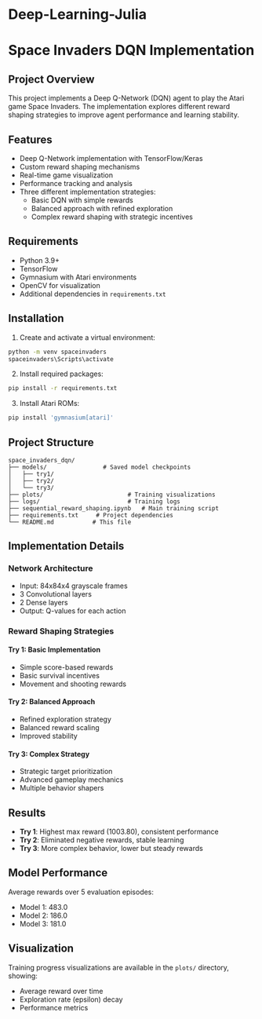 # Deep-Learning-Julia

# Space Invaders DQN Implementation

## Project Overview
This project implements a Deep Q-Network (DQN) agent to play the Atari game Space Invaders. The implementation explores different reward shaping strategies to improve agent performance and learning stability.

## Features
- Deep Q-Network implementation with TensorFlow/Keras
- Custom reward shaping mechanisms
- Real-time game visualization
- Performance tracking and analysis
- Three different implementation strategies:
  - Basic DQN with simple rewards
  - Balanced approach with refined exploration
  - Complex reward shaping with strategic incentives

## Requirements
- Python 3.9+
- TensorFlow
- Gymnasium with Atari environments
- OpenCV for visualization
- Additional dependencies in `requirements.txt`

## Installation

1. Create and activate a virtual environment:
```bash
python -m venv spaceinvaders
spaceinvaders\Scripts\activate
```

2. Install required packages:
```bash
pip install -r requirements.txt
```

3. Install Atari ROMs:
```bash
pip install 'gymnasium[atari]'
```

## Project Structure
```
space_invaders_dqn/
├── models/                # Saved model checkpoints
│   ├── try1/
│   ├── try2/
│   └── try3/
├── plots/                        # Training visualizations
├── logs/                         # Training logs
├── sequential_reward_shaping.ipynb   # Main training script
├── requirements.txt     # Project dependencies
└── README.md           # This file
```

## Implementation Details

### Network Architecture
- Input: 84x84x4 grayscale frames
- 3 Convolutional layers
- 2 Dense layers
- Output: Q-values for each action

### Reward Shaping Strategies

#### Try 1: Basic Implementation
- Simple score-based rewards
- Basic survival incentives
- Movement and shooting rewards

#### Try 2: Balanced Approach
- Refined exploration strategy
- Balanced reward scaling
- Improved stability

#### Try 3: Complex Strategy
- Strategic target prioritization
- Advanced gameplay mechanics
- Multiple behavior shapers

## Results
- **Try 1**: Highest max reward (1003.80), consistent performance
- **Try 2**: Eliminated negative rewards, stable learning
- **Try 3**: More complex behavior, lower but steady rewards

## Model Performance
Average rewards over 5 evaluation episodes:
- Model 1: 483.0
- Model 2: 186.0
- Model 3: 181.0

## Visualization
Training progress visualizations are available in the `plots/` directory, showing:
- Average reward over time
- Exploration rate (epsilon) decay
- Performance metrics
